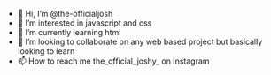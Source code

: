 - 👋 Hi, I’m @the-officialjosh
- 👀 I’m interested in javascript and css
- 🌱 I’m currently learning html
- 💞️ I’m looking to collaborate on any web based project but basically looking to learn
- 📫 How to reach me the_official_joshy_ on Instagram

<!---
the-officialjosh/the-officialjosh is a ✨ special ✨ repository because its `README.md` (this file) appears on your GitHub profile.
You can click the Preview link to take a look at your changes.
--->
